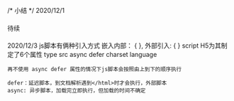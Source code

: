 /*
	小结
*/
2020/12/1
####
待续
####
2020/12/3
js脚本有俩种引入方式
	嵌入内部： {
		<script>
			// js
		</script>
	},
	外部引入: {
		<script src="index.js"></script>
	}
script H5为其制定了6个属性
	type src async defer charset language

	再不使用 async defer 属性的情况下js脚本会按照由上到下的顺序执行

	defer：延迟脚本，到文档解析遇到</html>时才会执行，外部脚本
	async: 异步脚本，加载完立即执行，但加载的时间不确定